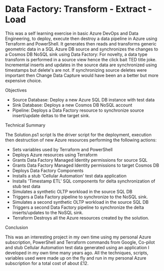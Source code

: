 # Data Factory: Transform - Extract - Load
This was a self learning exercise in basic Azure DevOps and Data Engineering, to deploy, execute then destroy a data pipeline in Azure using Terraform and PowerShell. It generates then reads and transforms generic geometric data in a SQL Azure DB source and synchronizes the changes to a Cosmos DB NoSQL sink using Data Factory: For novelty, a data type transform is performed in a source view hence the click bait TED title joke. Incremental inserts and updates in the source data are synchronized using timestamps but delete's are not. If synchronizing source deletes were important then Change Data Capture would have been an a better but more expensive choice. 

Objectives

 - Source Database: Deploy a new Azure SQL DB instance with test data
 - Sink Database: Deploys a new Cosmos DB NoSQL account
 - Pipeline: Deploys a Data Factory resource to synchronize source insert/update deltas to the target sink.

Technical Summary 

The Solution.ps1 script Is the driver script for the deployment, execution then destruction of new Azure resources performing the following actions:
 - Sets variables used by Terraform and PowerShell
 - Deploys Azure resources using Terraform
 - Grants Data Factory Managed Identity permissions for source SQL
 - Grants Data Factory Managed Identity permissions to target Cosmos DB
 - Deploys Data Factory Components
 - Installs a stub 'Cellular Automation' test data application 
 - Installs 'Timestamp ETL' SQL components for delta synchronization of stub test data 
 - Simulates a synthetic OLTP workload in the source SQL DB
 - Triggers a Data Factory pipeline to synchronize to the NoSQL sink.
 - Simulates a second synthetic OLTP workload in the source SQL DB
 - Triggers a second Data Factory pipeline to synchronize the delta inserts/updates to the NoSQL sink.
 - Terraform Destroys all the Azure resources created by the solution.

Conclusion

This was an interesting project in my own time using my personal Azure subscription, PowerShell and Terraform commands from Google, Co-pilot and stub Cellular Automation test data generated using an application I developed in my own time many years ago. All the techniques, scripts, variables used were made up on the fly and run in my personal Azure subscription for a total cost of about £12. 
